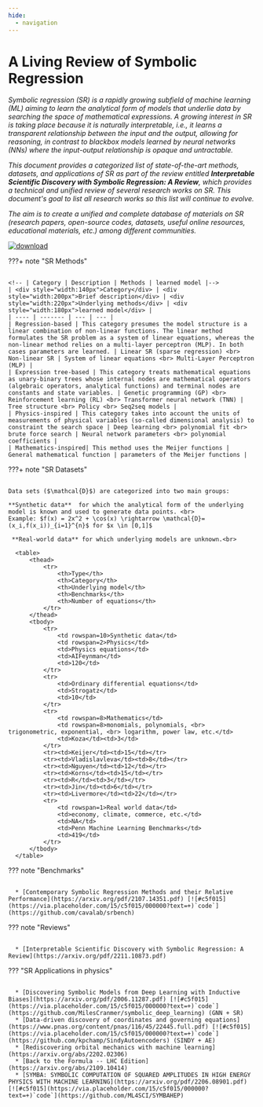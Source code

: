 ```yaml
---
hide:
  - navigation
---
```



# **A Living Review of Symbolic Regression**

*Symbolic regression (SR) is a rapidly growing subfield of machine learning (ML) aiming to learn the analytical form of models that underlie data by searching the space of mathematical expressions. A growing interest in SR is taking place because it is naturally interpretable, i.e., it learns a transparent relationship between the input and the output, allowing for reasoning, in contrast to blackbox models learned by neural networks (NNs) where the input-output relationship is opaque and untractable.*

*This document provides a categorized list of state-of-the-art methods, datasets, and applications of SR as part of the review entitled ***Interpretable Scientific Discovery with Symbolic Regression: A Review***, which provides a technical and unified review of several research works on SR. This document's goal to list all research works so this list will continue to evolve. <!--This living review was proposed in the mentioned review in analogy with HEP ML Living Review ([link](https://iml-wg.github.io/HEPML-LivingReview/)).-->*

*The aim is to create a unified and complete database of materials on SR (research papers, open-source codes, datasets, useful online resources, educational materials, etc.) among different communities.*

<!-- [<img src="https://s18955.pcdn.co/wp-content/uploads/2018/02/github.png" width="25"/>](https://github.com/user/repository/subscription) -->

<!-- This living review was proposed in the mentioned review in analogy with [HEP ML Living Review](https://iml-wg.github.io/HEPML-LivingReview/). The goal is to list all research works on symbolic regression, so it is expected that ***this list will continue to evolve***. The fact that a paper is listed in this document does not endorse or validate its content - that is for the community (and for peer review) to decide. -->

[![download](https://img.shields.io/badge/download-review-blue.svg)](https://arxiv.org/pdf/2211.10873.pdf)

???+ note "SR Methods"
    <div class="meta_for_parser tablespecs"
    style="font-size: 1pt;visibility:hidden" markdown>
    ##  SR Methods
    </div>

    <!-- | Category | Description | Methods | learned model |-->
    | <div style="width:140px">Category</div> | <div style="width:200px">Brief description</div> | <div style="width:220px">Underlying methods</div> | <div style="width:180px">learned model</div> |
    | ---- | ------- | --- | --- |
    | Regression-based | This category presumes the model structure is a linear combination of non-linear functions. The linear method formulates the SR problem as a system of linear equations, whereas the non-linear method relies on a multi-layer perceptron (MLP). In both cases parameters are learned. | Linear SR (sparse regression) <br> Non-linear SR | System of linear equations <br> Multi-Layer Perceptron (MLP) |
    | Expression tree-based | This category treats mathematical equations as unary-binary trees whose internal nodes are mathematical operators (algebraic operators, analytical functions) and terminal nodes are constants and state variables. | Genetic programming (GP) <br> Reinforcement learning (RL) <br> Transformer neural network (TNN) | Tree structure <br> Policy <br> Seq2seq models |
    | Physics-inspired | This category takes into account the units of measurements of physical variables (so-called dimensional analysis) to constraint the search space | Deep learning <br> polynomial fit <br> brute force search | Neural network parameters <br> polynomial coefficients |
    | Mathematics-inspired| This method uses the Meijer functions | General mathematical function | parameters of the Meijer functions |


???+ note "SR Datasets"
    <div class="meta_for_parser tablespecs"
    style="font-size: 1pt;visibility:hidden" markdown>
    ##  SR Datasets
    </div>
    
    Data sets ($\mathcal{D}$) are categorized into two main groups:
    
    **Synthetic data**  for which the analytical form of the underlying model is known and used to generate data points. <br>
    Example: $f(x) = 2x^2 + \cos(x) \rightarrow \mathcal{D}=(x_i,f(x_i))_{i=1}^{n}$ for $x \in [0,1]$

     **Real-world data** for which underlying models are unknown.<br>
     
      <table>
          <thead>
              <tr>
                  <th>Type</th>
                  <th>Category</th>
                  <th>Underlying model</th>
                  <th>Benchmarks</th>
                  <th>Number of equations</th>
              </tr>
          </thead>
          <tbody>
              <tr>
                  <td rowspan=10>Synthetic data</td>
                  <td rowspan=2>Physics</td>
                  <td>Physics equations</td>
                  <td>AIFeynman</td>
                  <td>120</td>
              </tr>
              <tr>
                  <td>Ordinary differential equations</td>
                  <td>Strogatz</td>
                  <td>10</td>
              </tr>
              <tr>
                  <td rowspan=8>Mathematics</td>
                  <td rowspan=8>monomials, polynomials, <br> trigonometric, exponential, <br> logarithm, power law, etc.</td> 
                  <td>Koza</td><td>3</td>
              </tr>
              <tr><td>Keijer</td><td>15</td></tr>
              <tr><td>Vladislavleva</td><td>8</td></tr>
              <tr><td>Nguyen</td><td>12</td></tr>
              <tr><td>Korns</td><td>15</td></tr>
              <tr><td>R</td><td>3</td></tr>
              <tr><td>Jin</td><td>6</td></tr>
              <tr><td>Livermore</td><td>22</td></tr>  
              <tr>
                  <td rowspan=1>Real world data</td>
                  <td>economy, climate, commerce, etc.</td>
                  <td>NA</td>
                  <td>Penn Machine Learning Benchmarks</td>
                  <td>419</td>
              </tr>
          </tbody>
      </table>

??? note "Benchmarks"
    <div class="meta_for_parser tablespecs"
    style="font-size: 1pt;visibility:hidden" markdown>
    ##  Benchmarks
    </div>
    
      * [Contemporary Symbolic Regression Methods and their Relative Performance](https://arxiv.org/pdf/2107.14351.pdf) [![#c5f015](https://via.placeholder.com/15/c5f015/000000?text=+)`code`](https://github.com/cavalab/srbench)
      
??? note "Reviews"
    <div class="meta_for_parser tablespecs"
    style="font-size: 1pt;visibility:hidden" markdown>
    ##  Reviews
    </div>
    
      * [Interpretable Scientific Discovery with Symbolic Regression: A Review](https://arxiv.org/pdf/2211.10873.pdf)

??? "SR Applications in physics"
    <div class="meta_for_parser tablespecs"
    style="font-size: 1pt;visibility:hidden" markdown>
    ##  SR Applications
    </div>

      * [Discovering Symbolic Models from Deep Learning with Inductive Biases](https://arxiv.org/pdf/2006.11287.pdf) [![#c5f015](https://via.placeholder.com/15/c5f015/000000?text=+)`code`](https://github.com/MilesCranmer/symbolic_deep_learning) (GNN + SR)
      * [Data-driven discovery of coordinates and governing equations](https://www.pnas.org/content/pnas/116/45/22445.full.pdf) [![#c5f015](https://via.placeholder.com/15/c5f015/000000?text=+)`code`](https://github.com/kpchamp/SindyAutoencoders) (SINDY + AE)
      * [Rediscovering orbital mechanics with machine learning](https://arxiv.org/abs/2202.02306)
      * [Back to the Formula -- LHC Edition](https://arxiv.org/abs/2109.10414)
      * [SYMBA: SYMBOLIC COMPUTATION OF SQUARED AMPLITUDES IN HIGH ENERGY PHYSICS WITH MACHINE LEARNING](https://arxiv.org/pdf/2206.08901.pdf) [![#c5f015](https://via.placeholder.com/15/c5f015/000000?text=+)`code`](https://github.com/ML4SCI/SYMBAHEP)
      
